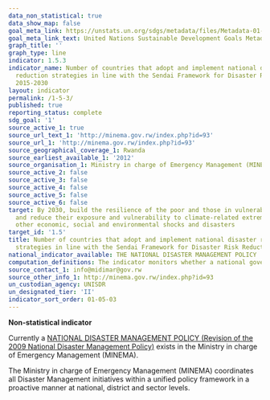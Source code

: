 ```yaml
---
data_non_statistical: true
data_show_map: false
goal_meta_link: https://unstats.un.org/sdgs/metadata/files/Metadata-01-05-03.pdf
goal_meta_link_text: United Nations Sustainable Development Goals Metadata (pdf 894kB)
graph_title: ''
graph_type: line
indicator: 1.5.3
indicator_name: Number of countries that adopt and implement national disaster risk
  reduction strategies in line with the Sendai Framework for Disaster Risk Reduction
  2015-2030
layout: indicator
permalink: /1-5-3/
published: true
reporting_status: complete
sdg_goal: '1'
source_active_1: true
source_url_text_1: 'http://minema.gov.rw/index.php?id=93'
source_url_1: 'http://minema.gov.rw/index.php?id=93'
source_geographical_coverage_1: Rwanda
source_earliest_available_1: '2012'
source_organisation_1: Ministry in charge of Emergency Management (MINEMA)
source_active_2: false
source_active_3: false
source_active_4: false
source_active_5: false
source_active_6: false
target: By 2030, build the resilience of the poor and those in vulnerable situations
  and reduce their exposure and vulnerability to climate-related extreme events and
  other economic, social and environmental shocks and disasters
target_id: '1.5'
title: Number of countries that adopt and implement national disaster risk reduction
  strategies in line with the Sendai Framework for Disaster Risk Reduction 2015-2030
national_indicator_available: THE NATIONAL DISASTER MANAGEMENT POLICY 
computation_definitions: The indicator monitors whether a national government has adopted and implemented national and local DRR strategies, which the Sendai Framework calls for.
source_contact_1: info@midimar@gov.rw
source_other_info_1: http://minema.gov.rw/index.php?id=93
un_custodian_agency: UNISDR
un_designated_tier: 'II'
indicator_sort_order: 01-05-03
---
```

**Non-statistical indicator**

Currently a [NATIONAL DISASTER MANAGEMENT POLICY (Revision of the 2009 National Disaster Management Policy)](http://minema.gov.rw/fileadmin/user_upload/Disaster_Management_Policy_01.pdf) exists in the Ministry in charge of Emergency Management (MINEMA).

The Ministry in charge of Emergency Management (MINEMA) coordinates all Disaster Management initiatives within a unified policy framework in a proactive manner at national, district and sector levels.

